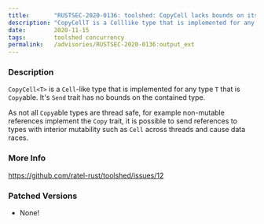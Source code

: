 ```yaml
---
title:       "RUSTSEC-2020-0136: toolshed: CopyCell lacks bounds on its Send trait allowing for data races"
description: "CopyCellT is a Celllike type that is implemented for any type T that is Copyable. Its Send trait has no bounds on the contained type. As not all Copyable types are thread safe, for example nonmutable references implement the Copy trait, it is possible to send references to types with interior mutability such as Cell across threads and cause data races."
date:        2020-11-15
tags:        toolshed concurrency
permalink:   /advisories/RUSTSEC-2020-0136:output_ext
---
```


### Description

`CopyCell<T>` is a `Cell`-like type that is implemented for any type `T` that
is `Copy`able. It's `Send` trait has no bounds on the contained type.

As not all `Copy`able types are thread safe, for example non-mutable references
implement the `Copy` trait, it is possible to send references to types with
interior mutability such as `Cell` across threads and cause data races.

### More Info

<https://github.com/ratel-rust/toolshed/issues/12>

### Patched Versions

- None!

